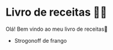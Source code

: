 # Livro de receitas :man_cook:

Olá! Bem vindo ao meu livro de receitas:wave:

- Strogonoff de frango
